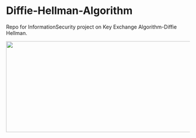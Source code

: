 # Diffie-Hellman-Algorithm
Repo for InformationSecurity project on Key Exchange Algorithm-Diffie Hellman. 


<img  src="https://encrypted-tbn0.gstatic.com/images?q=tbn:ANd9GcRnP48krTDUNBm3tXaDSvQbZr_wRUjlpe0ltA&usqp=CAU" width="600" height="250"> 
